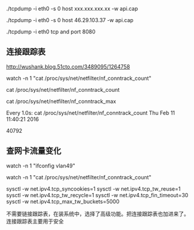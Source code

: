 ./tcpdump -i eth0 -s 0 host xxx.xxx.xxx.xx -w api.cap

./tcpdump -i eth0 -s 0 host 46.29.103.37 -w api.cap

./tcpdump -i eth0 tcp and port 8080


## 连接跟踪表
http://wushank.blog.51cto.com/3489095/1264758

watch -n 1 "cat /proc/sys/net/netfilter/nf_conntrack_count"

cat /proc/sys/net/netfilter/nf_conntrack_count

cat /proc/sys/net/netfilter/nf_conntrack_max

Every 1.0s: cat /proc/sys/net/netfilter/nf_conntrack_count                                                                                                             Thu Feb 11 11:40:21 2016

40792

## 查网卡流量变化

watch -n 1 "ifconfig vlan49"

watch -n 1 "cat /proc/sys/net/netfilter/nf_conntrack_count"

sysctl -w net.ipv4.tcp_syncookies=1
sysctl -w net.ipv4.tcp_tw_reuse=1
sysctl -w net.ipv4.tcp_tw_recycle=1
sysctl -w net.ipv4.tcp_fin_timeout=30
sysctl -w net.ipv4.tcp_max_tw_buckets=5000


不需要链接跟踪表，在装系统中，选择了高级功能。把连接跟踪表也加进来了。
连接跟踪表主要用于安全
